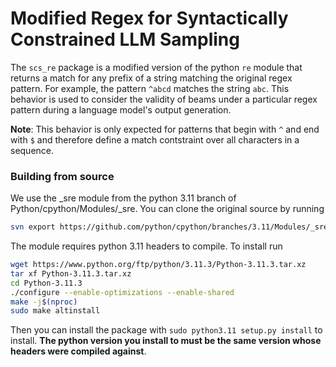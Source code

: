 # Modified Regex for Syntactically Constrained LLM Sampling

The `scs_re` package is a modified version of the python `re` module that returns a match for any prefix of a string matching the original regex pattern. For example, the pattern `^abcd` matches the string `abc`. This behavior is used to consider the validity of beams under a particular regex pattern during a language model's output generation.

**Note**: This behavior is only expected for patterns that begin with `^` and end with `$` and therefore define a match contstraint over all characters in a sequence.

### Building from source

We use the _sre module from the python 3.11 branch of Python/cpython/Modules/_sre. You can clone the original source by running

```bash
svn export https://github.com/python/cpython/branches/3.11/Modules/_sre _sre
```

The module requires python 3.11 headers to compile. To install run

```bash
wget https://www.python.org/ftp/python/3.11.3/Python-3.11.3.tar.xz
tar xf Python-3.11.3.tar.xz
cd Python-3.11.3
./configure --enable-optimizations --enable-shared
make -j$(nproc)
sudo make altinstall
```

Then you can install the package with `sudo python3.11 setup.py install` to install. **The python version you install to must be the same version whose headers were compiled against**.